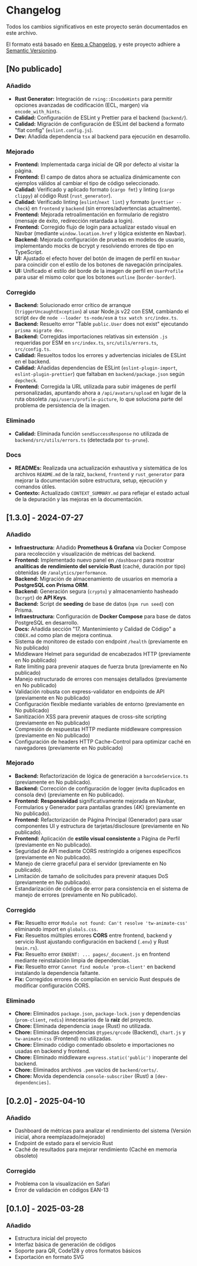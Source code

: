 # Changelog

Todos los cambios significativos en este proyecto serán documentados en este archivo.

El formato está basado en [Keep a Changelog](https://keepachangelog.com/es/1.0.0/),
y este proyecto adhiere a [Semantic Versioning](https://semver.org/spec/v2.0.0.html).

## [No publicado]

### Añadido
- **Rust Generator:** Integración de `rxing::EncodeHints` para permitir opciones avanzadas de codificación (ECL, margen) vía `encode_with_hints`.
- **Calidad:** Configuración de ESLint y Prettier para el backend (`backend/`).
- **Calidad:** Migración de configuración de ESLint del backend a formato "flat config" (`eslint.config.js`).
- **Dev:** Añadida dependencia `tsx` al backend para ejecución en desarrollo.

### Mejorado
- **Frontend:** Implementada carga inicial de QR por defecto al visitar la página.
- **Frontend:** El campo de datos ahora se actualiza dinámicamente con ejemplos válidos al cambiar el tipo de código seleccionado.
- **Calidad:** Verificado y aplicado formato (`cargo fmt`) y linting (`cargo clippy`) al código Rust (`rust_generator`).
- **Calidad:** Verificado linting (`eslint`/`next lint`) y formato (`prettier --check`) en `frontend` y `backend` (sin errores/advertencias actualmente).
- **Frontend:** Mejorada retroalimentación en formulario de registro (mensaje de éxito, redirección retardada a login).
- **Frontend:** Corregido flujo de login para actualizar estado visual en Navbar (mediante `window.location.href` y lógica existente en Navbar).
- **Backend:** Mejorada configuración de pruebas en modelos de usuario, implementando mocks de bcrypt y resolviendo errores de tipo en TypeScript.
- **UI:** Ajustado el efecto hover del botón de imagen de perfil en `Navbar` para coincidir con el estilo de los botones de navegación principales.
- **UI:** Unificado el estilo del borde de la imagen de perfil en `UserProfile` para usar el mismo color que los botones `outline` (`border-border`).

### Corregido
- **Backend:** Solucionado error crítico de arranque (`triggerUncaughtException`) al usar Node.js v22 con ESM, cambiando el script `dev` de `node --loader ts-node/esm` a `tsx watch src/index.ts`.
- **Backend:** Resuelto error "Table `public.User` does not exist" ejecutando `prisma migrate dev`.
- **Backend:** Corregidas importaciones relativas sin extensión `.js` requeridas por ESM en `src/index.ts`, `src/utils/errors.ts`, `src/config.ts`.
- **Calidad:** Resueltos todos los errores y advertencias iniciales de ESLint en el backend.
- **Calidad:** Añadidas dependencias de ESLint (`eslint-plugin-import`, `eslint-plugin-prettier`) que faltaban en `backend/package.json` según `depcheck`.
- **Frontend:** Corregida la URL utilizada para subir imágenes de perfil personalizadas, apuntando ahora a `/api/avatars/upload` en lugar de la ruta obsoleta `/api/users/profile-picture`, lo que soluciona parte del problema de persistencia de la imagen.

### Eliminado
- **Calidad:** Eliminada función `sendSuccessResponse` no utilizada de `backend/src/utils/errors.ts` (detectada por `ts-prune`).

### Docs
- **READMEs:** Realizada una actualización exhaustiva y sistemática de los archivos `README.md` de la raíz, `backend`, `frontend` y `rust_generator` para mejorar la documentación sobre estructura, setup, ejecución y comandos útiles.
- **Contexto:** Actualizado `CONTEXT_SUMMARY.md` para reflejar el estado actual de la depuración y las mejoras en la documentación.

## [1.3.0] - 2024-07-27

### Añadido
- **Infraestructura:** Añadido **Prometheus & Grafana** vía Docker Compose para recolección y visualización de métricas del backend.
- **Frontend:** Implementado nuevo panel en `/dashboard` para mostrar **analíticas de rendimiento del servicio Rust** (caché, duración por tipo) obtenidas de `/analytics/performance`.
- **Backend:** Migración de almacenamiento de usuarios en memoria a **PostgreSQL con Prisma ORM**.
- **Backend:** Generación segura (`crypto`) y almacenamiento hasheado (`bcrypt`) de **API Keys**.
- **Backend:** Script de **seeding** de base de datos (`npm run seed`) con Prisma.
- **Infraestructura:** Configuración de **Docker Compose** para base de datos PostgreSQL en desarrollo.
- **Docs:** Añadida sección "17. Mantenimiento y Calidad de Código" a `CODEX.md` como plan de mejora continua.
- Sistema de monitoreo de estado con endpoint `/health` (previamente en No publicado)
- Middleware Helmet para seguridad de encabezados HTTP (previamente en No publicado)
- Rate limiting para prevenir ataques de fuerza bruta (previamente en No publicado)
- Manejo estructurado de errores con mensajes detallados (previamente en No publicado)
- Validación robusta con express-validator en endpoints de API (previamente en No publicado)
- Configuración flexible mediante variables de entorno (previamente en No publicado)
- Sanitización XSS para prevenir ataques de cross-site scripting (previamente en No publicado)
- Compresión de respuestas HTTP mediante middleware compression (previamente en No publicado)
- Configuración de headers HTTP Cache-Control para optimizar caché en navegadores (previamente en No publicado)

### Mejorado
- **Backend:** Refactorización de lógica de generación a `barcodeService.ts` (previamente en No publicado).
- **Backend:** Corrección de configuración de logger (evita duplicados en consola dev) (previamente en No publicado).
- **Frontend:** **Responsividad** significativamente mejorada en Navbar, Formularios y Generador para pantallas grandes (4K) (previamente en No publicado).
- **Frontend:** Refactorización de Página Principal (Generador) para usar componentes UI y estructura de tarjetas/disclosure (previamente en No publicado).
- **Frontend:** Aplicación de **estilo visual consistente** a Página de Perfil (previamente en No publicado).
- Seguridad de API mediante CORS restringido a orígenes específicos (previamente en No publicado).
- Manejo de cierre graceful para el servidor (previamente en No publicado).
- Limitación de tamaño de solicitudes para prevenir ataques DoS (previamente en No publicado).
- Estandarización de códigos de error para consistencia en el sistema de manejo de errores (previamente en No publicado).

### Corregido
- **Fix:** Resuelto error `Module not found: Can't resolve 'tw-animate-css'` eliminando import en `globals.css`.
- **Fix:** Resueltos múltiples errores **CORS** entre frontend, backend y servicio Rust ajustando configuración en backend (`.env`) y Rust (`main.rs`).
- **Fix:** Resuelto error `ENOENT: ... pages/_document.js` en frontend mediante reinstalación limpia de dependencias.
- **Fix:** Resuelto error `Cannot find module 'prom-client'` en backend instalando la dependencia faltante.
- **Fix:** Corregidos errores de compilación en servicio Rust después de modificar configuración CORS.

### Eliminado
- **Chore:** Eliminados `package.json`, `package-lock.json` y dependencias (`prom-client`, `redis`) innecesarios de la **raíz** del proyecto.
- **Chore:** Eliminada dependencia `image` (Rust) no utilizada.
- **Chore:** Eliminadas dependencias `@types/qrcode` (Backend), `chart.js` y `tw-animate-css` (Frontend) no utilizadas.
- **Chore:** Eliminado código comentado obsoleto e importaciones no usadas en backend y frontend.
- **Chore:** Eliminado middleware `express.static('public')` inoperante del backend.
- **Chore:** Eliminados archivos `.pem` vacíos de `backend/certs/`.
- **Chore:** Movida dependencia `console-subscriber` (Rust) a `[dev-dependencies]`.

## [0.2.0] - 2025-04-10

### Añadido
- Dashboard de métricas para analizar el rendimiento del sistema (Versión inicial, ahora reemplazado/mejorado)
- Endpoint de estado para el servicio Rust
- Caché de resultados para mejorar rendimiento (Caché en memoria obsoleto)

### Corregido
- Problema con la visualización en Safari
- Error de validación en códigos EAN-13

## [0.1.0] - 2025-03-28

### Añadido
- Estructura inicial del proyecto
- Interfaz básica de generación de códigos
- Soporte para QR, Code128 y otros formatos básicos
- Exportación en formato SVG